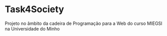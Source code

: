 # Task4Society
Projeto no âmbito da cadeira de Programação para a Web do curso MIEGSI na Universidade do Minho
